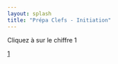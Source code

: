 ```yaml
---
layout: splash
title: "Prépa Clefs - Initiation"
---
```


Cliquez à sur le chiffre 1

[1](https://zuperninja.github.io/prepaclef/initation.md)
